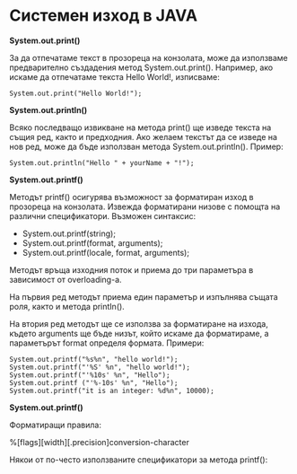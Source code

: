 # Системен изход в JAVA

**System.out.print()**

За да отпечатаме текст в прозореца на конзолата, може да използваме предварително създадения метод System.out.print(). Например, ако искаме да отпечатаме текста Hello World!, изписваме:

```
System.out.print("Hello World!");
```

**System.out.println()**

Всяко последващо извикване на метода print() ще изведе текста на същия ред, както и предходния. Ако желаем текстът да се изведе на нов ред, може да бъде използван метода System.out.println(). Пример:

```
System.out.println("Hello " + yourName + "!");
```

**System.out.printf()**

Методът printf() осигурява възможност за форматиран изход в прозореца на конзолата. Извежда форматирани низове с помощта на различни спецификатори. Възможен синтаксис:

* System.out.printf(string);
* System.out.printf(format, arguments);
* System.out.printf(locale, format, arguments);

Методът връща изходния поток и приема до три параметъра в зависимост от overloading-а.

На първия ред методът приема един параметър и изпълнява същата роля, както и метода printIn().

На втория ред методът ще се използва за форматиране на изхода, където arguments ще бъде низът, който искаме да форматираме, а параметърът format определя формата. Примери:

```
System.out.printf("%s%n", "hello world!");
System.out.printf("'%S' %n", "hello world!");
System.out.printf("'%10s' %n", "Hello");
System.out.printf ("'%-10s' %n", "Hello");
System.out.printf("it is an integer: %d%n", 10000);
```

**System.out.printf()**

Форматиращи правила:

%\[flags]\[width]\[.precision]conversion-character

Някои от по-често използваните спецификатори за метода printf():

<figure><img src="https://onlineedu.tu-varna.bg/images/blog/1.6images/1.png" alt=""><figcaption></figcaption></figure>
